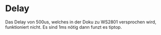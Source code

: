 # Delay
Das Delay von 500us, welches in der Doku zu WS2801 versprochen wird, funktioniert nicht.
Es sind 1ms nötig dann funzt es tiptop.